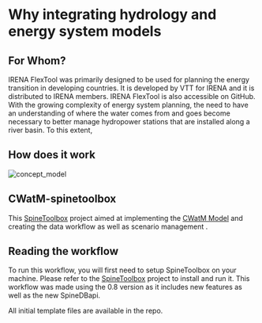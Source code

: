 # Why integrating hydrology and energy system models

## For Whom?

IRENA FlexTool was primarily designed to be used for planning the energy transition in developing countries. It is developed by VTT for IRENA and it is distributed to IRENA members. IRENA FlexTool is also accessible on GitHub. With the growing complexity of energy system planning, the need to have an understanding of where the water comes from and goes become necessary to better manage hydropower stations that are installed along a river basin. To this extent, 

## How does it work

![concept_model](images\flow_chart.drawio.svg)

## CWatM-spinetoolbox

This [SpineToolbox](https://github.com/spine-tools/Spine-Toolbox/	"Github Link") project aimed at implementing the [CWatM Model](https://github.com/iiasa/CWatM	"Github Link") and creating the data workflow as well as scenario management . 

## Reading the workflow

To run this workflow, you will first need to setup SpineToolbox on your machine. Please refer to the [SpineToolbox](https://github.com/spine-tools/Spine-Toolbox/tree/0.8-dev	"Github Link") project to install and run it. This workflow was made using the 0.8 version as it includes new features as well as the new SpineDBapi.

All initial template files are available in the repo.
